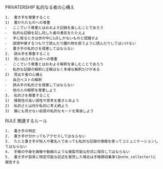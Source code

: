 PRIVATERSHIP
私的なる者の心構え

	1.	書き手を尊重すること
	1)	書かれたものへの尊重
	⁃	ここでいう尊重とはおおよそ記録を楽しむことであろう
	⁃	私的な記録を記し託した者の勇気をたたえよ
	⁃	手に取るときは世の中に1点しかないものと認識せよ
	⁃	誹謗中傷するつもりで読んだり腫れ物を扱うように読んだりしてはいけない
	⁃	書き手の私的さを侵害してはならない
	2.	読み手を尊重すること
	1)	見い出されたものへの尊重
	⁃	ここでいう尊重とはおおよそ解釈を楽しむことであろう
	⁃	私的な記録の解釈に正解はなく多様な解釈だけがある
	2)	見出す者の心構え
	⁃	自己ベストの解釈
	⁃	読み手の私的さを侵害してはならない
	⁃	他の人の解釈を尊重しよう
	3.	私的さを尊重すること
	1)	揮発性の高い感性や思考を書きとめよう
	2)	私的さとは何か私的に考え続よう
	3)	誰にも見せない前提の私的なモードを実装しよう


RULE
関連するルール

	1.	書き手の特定
	2.	書き手が分かってもアクセスしてはならない
	3.	たとえ書き手が知人や著名人であっても私的な記録の情報を使ってコミュニケーションしてはならない
	4.	手帳の中身を画像や動画のような複製可能な形式に保存してはならない
	5.	書き手が容易に特定可能な記述を発見した場合は手帳類収集家(@note_collector)に報告する


